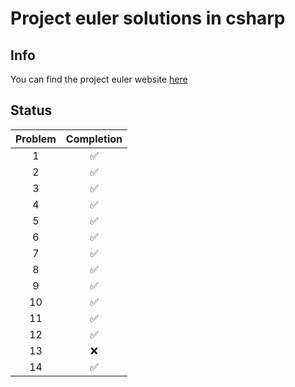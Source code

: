 # Project euler solutions in csharp

## Info

You can find the project euler website [here](https://projecteuler.net/)

## Status

| Problem | Completion |
| :-------: | :----------: |
| 1 | ✅ |
| 2 | ✅ |
| 3 | ✅ |
| 4 | ✅ |
| 5 | ✅ |
| 6 | ✅ |
| 7 | ✅ |
| 8 | ✅ |
| 9 | ✅ |
| 10 | ✅ |
| 11 | ✅ |
| 12 | ✅ |
| 13 | ❌ |
| 14 | ✅ |
